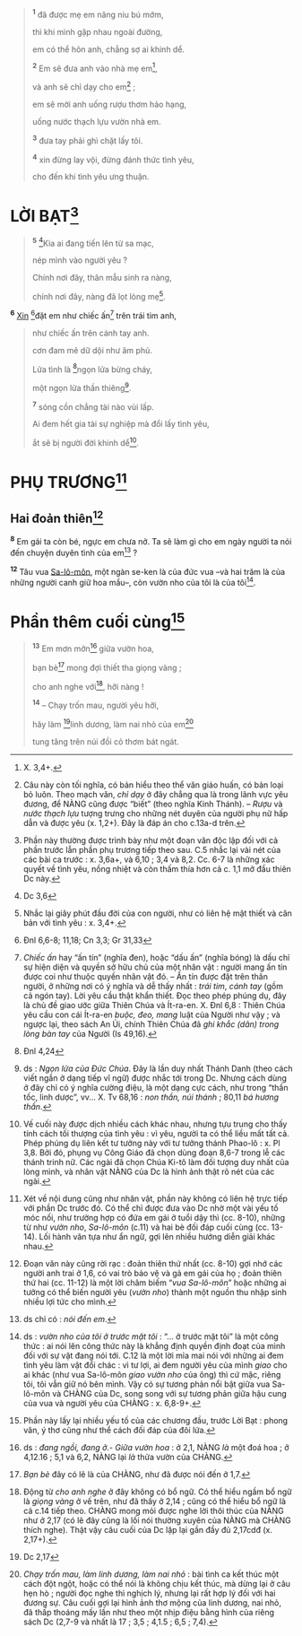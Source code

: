 > <sup><b>1</b></sup> đã được mẹ em nâng niu bú mớm,
>
> thì khi mình gặp nhau ngoài đường,
>
> em có thể hôn anh, chẳng sợ ai khinh dể.
>
> <sup><b>2</b></sup> Em sẽ đưa anh vào nhà mẹ em[^2-288fef14-d6fa-4fd5-89ef-f1d85c2f516c],
>
> và anh sẽ chỉ dạy cho em[^3-288fef14-d6fa-4fd5-89ef-f1d85c2f516c] ;
>
> em sẽ mời anh uống rượu thơm hảo hạng,
>
> uống nước thạch lựu vườn nhà em.
>
> <sup><b>3</b></sup> đưa tay phải ghì chặt lấy tôi.
>
> <sup><b>4</b></sup> xin đừng lay vội, đừng đánh thức tình yêu,
>
> cho đến khi tình yêu ưng thuận.

# LỜI BẠT[^6-288fef14-d6fa-4fd5-89ef-f1d85c2f516c]

> <sup><b>5</b></sup> [^3@-288fef14-d6fa-4fd5-89ef-f1d85c2f516c]Kìa ai đang tiến lên từ sa mạc,
>
> nép mình vào người yêu ?
>
> Chính nơi đây, thân mẫu sinh ra nàng,
>
> chính nơi đây, nàng đã lọt lòng mẹ[^8-288fef14-d6fa-4fd5-89ef-f1d85c2f516c].

<sup><b>6</b></sup> [Xin]() [^4@-288fef14-d6fa-4fd5-89ef-f1d85c2f516c]đặt em như chiếc ấn[^10-288fef14-d6fa-4fd5-89ef-f1d85c2f516c] trên trái tim anh,

> như chiếc ấn trên cánh tay anh.
>
> cơn đam mê dữ dội như âm phủ.
>
> Lửa tình là [^5@-288fef14-d6fa-4fd5-89ef-f1d85c2f516c]ngọn lửa bừng cháy,
>
> một ngọn lửa thần thiêng[^12-288fef14-d6fa-4fd5-89ef-f1d85c2f516c].
>
> <sup><b>7</b></sup> sóng cồn chẳng tài nào vùi lấp.
>
> Ai đem hết gia tài sự nghiệp mà đổi lấy tình yêu,
>
> ắt sẽ bị người đời khinh dể[^14-288fef14-d6fa-4fd5-89ef-f1d85c2f516c].

# PHỤ TRƯƠNG[^15-288fef14-d6fa-4fd5-89ef-f1d85c2f516c]

## Hai đoản thiên[^16-288fef14-d6fa-4fd5-89ef-f1d85c2f516c]
<sup><b>8</b></sup> Em gái ta còn bé, ngực em chưa nở. Ta sẽ làm gì cho em ngày người ta nói đến chuyện duyên tình của em[^17-288fef14-d6fa-4fd5-89ef-f1d85c2f516c] ?

<sup><b>12</b></sup> Tâu vua [Sa-lô-môn](), một ngàn se-ken là của đức vua –và hai trăm là của những người canh giữ hoa mầu–, còn vườn nho của tôi là của tôi[^24-288fef14-d6fa-4fd5-89ef-f1d85c2f516c].

# Phần thêm cuối cùng[^25-288fef14-d6fa-4fd5-89ef-f1d85c2f516c]

> <sup><b>13</b></sup> Em mơn mởn[^26-288fef14-d6fa-4fd5-89ef-f1d85c2f516c] giữa vườn hoa,
>
> bạn bè[^27-288fef14-d6fa-4fd5-89ef-f1d85c2f516c] mong đợi thiết tha giọng vàng ;
>
> cho anh nghe với[^28-288fef14-d6fa-4fd5-89ef-f1d85c2f516c], hỡi nàng !
>
> <sup><b>14</b></sup> – Chạy trốn mau, người yêu hỡi,
>
> hãy làm [^7@-288fef14-d6fa-4fd5-89ef-f1d85c2f516c]linh dương, làm nai nhỏ của em[^29-288fef14-d6fa-4fd5-89ef-f1d85c2f516c]
>
> tung tăng trên núi đồi cỏ thơm bát ngát.

[^2-288fef14-d6fa-4fd5-89ef-f1d85c2f516c]: X. 3,4+.
[^3-288fef14-d6fa-4fd5-89ef-f1d85c2f516c]: Câu này còn tối nghĩa, có bản hiểu theo thể văn giáo huấn, có bản loại bỏ luôn. Theo mạch văn, *chỉ dạy* ở đây chẳng qua là trong lãnh vực yêu đương, để NÀNG cũng được “biết” (theo nghĩa Kinh Thánh). – *Rượu* và *nước thạch lựu* tượng trưng cho những nét duyên của người phụ nữ hấp dẫn và được yêu (x. 1,2+). Đây là đáp án cho c.13a-d trên.
[^6-288fef14-d6fa-4fd5-89ef-f1d85c2f516c]: Phần này thường được trình bày như một đoạn văn độc lập đối với cả phần trước lẫn phần phụ trương tiếp theo sau. C.5 nhắc lại vài nét của các bài ca trước : x. 3,6a+, và 6,10 ; 3,4 và 8,2. Cc. 6-7 là những xác quyết về tình yêu, nồng nhiệt và còn thấm thía hơn cả c. 1,1 mở đầu thiên Dc này.
[^8-288fef14-d6fa-4fd5-89ef-f1d85c2f516c]: Nhắc lại giây phút đầu đời của con người, như có liên hệ mật thiết và căn bản với tình yêu : x. 3,4+.
[^10-288fef14-d6fa-4fd5-89ef-f1d85c2f516c]: *Chiếc ấn* hay “ấn tín” (nghĩa đen), hoặc “dấu ấn” (nghĩa bóng) là dấu chỉ sự hiện diện và quyền sở hữu chủ của một nhân vật : người mang ấn tín được coi như thuộc quyền nhân vật đó. – Ấn tín được đặt trên thân người, ở những nơi có ý nghĩa và dễ thấy nhất : *trái tim*, *cánh tay* (gồm cả ngón tay). Lời yêu cầu thật khẩn thiết. Đọc theo phép phúng dụ, đây là chủ đề giao ước giữa Thiên Chúa và Ít-ra-en. X. Đnl 6,8 : Thiên Chúa yêu cầu con cái Ít-ra-en *buộc, đeo, mang* luật của Người như vậy ; và ngược lại, theo sách An Ủi, chính Thiên Chúa đã *ghi khắc (dân) trong lòng bàn tay* của Người (Is 49,16).
[^12-288fef14-d6fa-4fd5-89ef-f1d85c2f516c]: ds : *Ngọn lửa của Đức Chúa*. Đây là lần duy nhất Thánh Danh (theo cách viết ngắn ở dạng tiếp vĩ ngữ) được nhắc tới trong Dc. Nhưng cách dùng ở đây chỉ có ý nghĩa cường điệu, là một dạng cực cách, như trong “thần tốc, linh dược”, vv... X. Tv 68,16 : *non thần, núi thánh* ; 80,11 *bá hương thần*.
[^14-288fef14-d6fa-4fd5-89ef-f1d85c2f516c]: Vế cuối này được dịch nhiều cách khác nhau, nhưng tựu trung cho thấy tính cách tối thượng của tình yêu : vì yêu, người ta có thể liều mất tất cả. Phép phúng dụ liên kết tư tưởng này với tư tưởng thánh Phao-lô : x. Pl 3,8. Bởi đó, phụng vụ Công Giáo đã chọn dùng đoạn 8,6-7 trong lễ các thánh trinh nữ. Các ngài đã chọn Chúa Ki-tô làm đối tượng duy nhất của lòng mình, và nhân vật NÀNG của Dc là hình ảnh thật rõ nét của các ngài.
[^15-288fef14-d6fa-4fd5-89ef-f1d85c2f516c]: Xét về nội dung cũng như nhân vật, phần này không có liên hệ trực tiếp với phần Dc trước đó. Có thể chỉ được đưa vào Dc nhờ một vài yếu tố móc nối, như trường hợp có đứa em gái ở tuổi dậy thì (cc. 8-10), những từ như *vườn nho*, *Sa-lô-môn* (c.11) và hai bè đối đáp cuối cùng (cc. 13-14). Lối hành văn tựa như ẩn ngữ, gợi lên nhiều hướng diễn giải khác nhau.
[^16-288fef14-d6fa-4fd5-89ef-f1d85c2f516c]: Đoạn văn này cũng rời rạc : đoản thiên thứ nhất (cc. 8-10) gợi nhớ các người anh trai ở 1,6, có vai trò bảo vệ và gả em gái của họ ; đoản thiên thứ hai (cc. 11-12) là một lời châm biếm “*vua Sa-lô-môn*” hoặc những ai tưởng có thể biến người yêu (*vườn nho*) thành một nguồn thu nhập sinh nhiều lợi tức cho mình.
[^17-288fef14-d6fa-4fd5-89ef-f1d85c2f516c]: ds chỉ có : *nói đến em*.
[^24-288fef14-d6fa-4fd5-89ef-f1d85c2f516c]: ds : *vườn nho của tôi ở trước mặt tôi* : “... ở trước mặt tôi” là một công thức : ai nói lên công thức này là khẳng định quyền định đoạt của mình đối với sự vật đang nói tới. C.12 là một lời mỉa mai nói với những ai đem tình yêu làm vật đổi chác : vì tư lợi, ai đem người yêu của mình *giao* cho ai khác (như vua Sa-lô-môn *giao vườn nho* của ông) thì cứ mặc, riêng tôi, tôi vẫn giữ nó bên mình. Vậy có sự tương phản nổi bật giữa vua Sa-lô-môn và CHÀNG của Dc, song song với sự tương phản giữa hậu cung của vua và người yêu của CHÀNG : x. 6,8-9+.
[^25-288fef14-d6fa-4fd5-89ef-f1d85c2f516c]: Phần này lấy lại nhiều yếu tố của các chương đầu, trước Lời Bạt : phong văn, ý thơ cũng như thể cách đối đáp của đôi lứa.
[^26-288fef14-d6fa-4fd5-89ef-f1d85c2f516c]: ds : *đang ngồi, đang ở*.- *Giữa vườn hoa* : ở 2,1, NÀNG *là* một đoá hoa ; ở 4,12.16 ; 5,1 và 6,2, NÀNG lại *là* thửa vườn của CHÀNG.
[^27-288fef14-d6fa-4fd5-89ef-f1d85c2f516c]: *Bạn bè* đây có lẽ là của CHÀNG, như đã được nói đến ở 1,7.
[^28-288fef14-d6fa-4fd5-89ef-f1d85c2f516c]: Động từ *cho anh nghe* ở đây không có bổ ngữ. Có thể hiểu ngầm bổ ngữ là *giọng vàng* ở vế trên, như đã thấy ở 2,14 ; cũng có thể hiểu bổ ngữ là cả c.14 tiếp theo. CHÀNG mong mỏi được nghe lời thôi thúc của NÀNG như ở 2,17 (có lẽ đây cũng là lối nói thường xuyên của NÀNG mà CHÀNG thích nghe). Thật vậy câu cuối của Dc lặp lại gần đầy đủ 2,17cdđ (x. 2,17+).
[^29-288fef14-d6fa-4fd5-89ef-f1d85c2f516c]: *Chạy trốn mau, làm linh dương, làm nai nhỏ* : bài tình ca kết thúc một cách đột ngột, hoặc có thể nói là không chịu kết thúc, mà dừng lại ở câu hẹn hò ; người đọc nghe thì nghịch lý, nhưng lại rất hợp lý đối với hai đương sự. Câu cuối gợi lại hình ảnh thơ mộng của linh dương, nai nhỏ, đã thấp thoáng mấy lần như theo một nhịp điệu bằng hình của riêng sách Dc (2,7-9 và nhất là 17 ; 3,5 ; 4,1.5 ; 6,5 ; 7,4).
[^3@-288fef14-d6fa-4fd5-89ef-f1d85c2f516c]: Dc 3,6
[^4@-288fef14-d6fa-4fd5-89ef-f1d85c2f516c]: Đnl 6,6-8; 11,18; Cn 3,3; Gr 31,33
[^5@-288fef14-d6fa-4fd5-89ef-f1d85c2f516c]: Đnl 4,24
[^7@-288fef14-d6fa-4fd5-89ef-f1d85c2f516c]: Dc 2,17